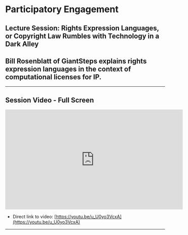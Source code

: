 # Participatory Engagement 

## Lecture Session: Rights Expression Languages, or Copyright Law Rumbles with Technology in a Dark Alley
        
Bill Rosenblatt of GiantSteps explains rights expression languages in the context of computational licenses for IP.
----------

<script type="text/javascript">
        (function(p,i,g,e,o,n,s){p[o]=p[o]||function(){(p[o].q=p[o].q||[]).push(arguments)},
            n=i.createElement(g),s=i.getElementsByTagName(g)[0];n.async=1;n.src=e;
            s.parentNode.insertBefore(n,s);})
            (window,document,'script','https://static.pigeonhole.at/widget/pigeon-widget.js','phl');
        phl("create", {
            width: "320px",
            height: "568px",
            passcode: "LAWMIT",
            className: "pigeonhole-iframe",
            sessionId: 189827, 
        });
    </script>
<div class="pigeonhole-iframe"></div>


--------
        
## Session Video - Full Screen
        
<iframe width="560" height="315" src="https://www.youtube.com/embed/u_U0yo3VcxA" frameborder="0" allow="accelerometer; autoplay; encrypted-media; gyroscope; picture-in-picture" allowfullscreen></iframe>

* Direct link to video: [https://youtu.be/u_U0yo3VcxA](https://youtu.be/u_U0yo3VcxA)

---------


